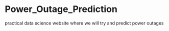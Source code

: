 # Power_Outage_Prediction
practical data science website where we will try and predict power outages 
